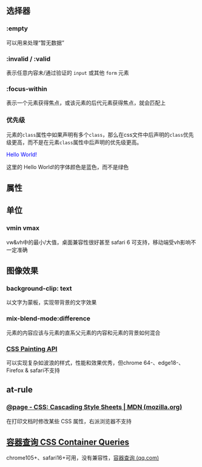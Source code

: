 ## 选择器

### :empty

可以用来处理“暂无数据”

### :invalid / :valid

表示任意内容未/通过验证的 `input` 或其他 `form` 元素

### :focus-within 

表示一个元素获得焦点，或该元素的后代元素获得焦点，就会匹配上

### 优先级

元素的`class`属性中如果声明有多个`class`，那么在css文件中后声明的`class`优先级更高，而不是在元素`class`属性中后声明的优先级更高。

<!DOCTYPE html>
<html>
<head>
    <style>
        .test2 {color: green;}
        .testl {color: blue;}
    </style>
</head>
<body>
	<p class="testl test2">Hello World!</p>
</body>
</html>

这里的 Hello World!的字体颜色是蓝色，而不是绿色



## 属性



## 单位

### vmin vmax

vw&vh中的最小/大值，桌面兼容性很好甚至 safari 6 可支持，移动端受vh影响不一定准确

## 图像效果

### background-clip: text 

以文字为蒙板，实现带背景的文字效果

### mix-blend-mode:difference

元素的内容应该与元素的直系父元素的内容和元素的背景如何混合

### [CSS Painting API](https://mp.weixin.qq.com/s/ixMp0Jqc_sfNMPDrCYnPPw)

可以实现复杂如波浪的样式，性能和效果优秀，但chrome 64-、edge18-、Firefox & safari不支持

## at-rule

### [@page - CSS: Cascading Style Sheets | MDN (mozilla.org)](https://developer.mozilla.org/zh-CN/docs/Web/CSS/@page)

在打印文档时修改某些 CSS 属性，右派浏览器不支持



## [容器查询 CSS Container Queries](https://developer.mozilla.org/en-US/docs/Web/CSS/CSS_Container_Queries)

chrome105+、safari16+可用，没有兼容性，[容器查询 (qq.com)](https://mp.weixin.qq.com/s/MdxqFPNNXIDtA-WQ4p2stQ)